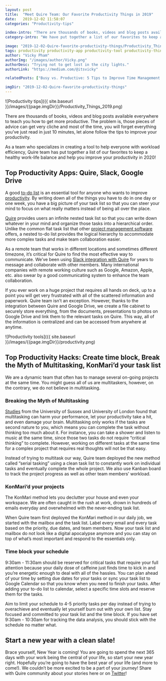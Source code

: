```yaml
---
layout: post
title:  "Meet Quire Team: Our Favorite Productivity Things in 2019"
date:   2019-12-02 11:58:07
categories: "Productivity-tips"

index-intro: "There are thousands of books, videos and blog posts available everywhere to teach you how to get more productive. The problem is, those pieces of advice can get very cliche and most of the time, you will forget everything you’ve just read in just 10 minutes, let alone follow the tips to improve your productivity. As a team who specializes in creating a tool to help everyone with workload efficiency, Quire team has put together a list of our favorites to keep a healthy work-life balance and help you improve your productivity in 2020!"
category-intro: "We have put together a list of our favorites to keep a healthy work-life balance and help you improve your productivity in 2020!"

image: "2019-12-02-Quire-favorite-productivity-things/Productivity_Things_2019.png"
tags: productivity productivity-app productivity-tool productivity-things to-do-list task-management task-management-software project-management-software New-year-resolutions
author: "Vicky Pham"
authorImg: "/images/author/Vicky.png"
authorDesc: "Trying not to get lost in the city lights."
authorLink: "https://medium.com/@itsvicky"

relatedPosts: ["Busy vs. Productive: 5 Tips to Improve Time Management Skills for Project Managers", "8 Best Tips for Remote Teams to Boost Productivity at Virtual Office", "Quire - Behind the Scenes: The Untold Stories"]

imgDir: "2019-12-02-Quire-favorite-productivity-things"
---
```


![Productivity tips]({{ site.baseurl }}/images/{{page.imgDir}}/Productivity_Things_2019.png)

There are thousands of books, videos and blog posts available everywhere to teach you how to get more productive. The problem is, those pieces of advice can get very cliche and most of the time, you will forget everything you’ve just read in just 10 minutes, let alone follow the tips to improve your productivity.

As a team who specializes in creating a tool to help everyone with workload efficiency, Quire team has put together a list of our favorites to keep a healthy work-life balance and help you improve your productivity in 2020! 

## Top Productivity Apps: Quire, Slack, Google Drive 

A good [to-do list](https://quire.io/compare/best-to-do-list-apps) is an essential tool for anyone who wants to improve [productivity](https://quire.io/compare/best-productivity-apps). By writing down all of the things you have to do in one day or one week, you have a big picture of your task list so that you can steer your mind to focus on what really matters instead of being all over the place. 

[Quire](https://quire.io) provides users an infinite nested task list so that you can write down whatever in your mind and organize those tasks into a hierarchical order. Unlike the common flat task list that other [project management software](https://quire.io/compare/best-project-management-software-reviews-comparisons) offers, a nested to-do list provides the logical hierarchy to accommodate more complex tasks and make team collaboration easier.

As a remote team that works in different locations and sometimes different timezone, it’s critical for Quire to find the most effective way to communicate. We’ve been using [Slack integration with Quire](https://quire.io/blog/p/Quire-and-Slack-work-great-together.html) for years to message and collaborate with other members. Many international companies with remote working culture such as Google, Amazon, Apple, etc. also swear by a good communicating system to enhance the team collaboration.

If you ever work on a huge project that requires all hands on deck, up to a point you will get very frustrated with all of the scattered information and paperwork. Quire team isn’t an exception. However, thanks to the integration between Quire and Google Drive, we create a file cabinet to securely store everything, from  the documents, presentations to photos on Google Drive and link them to the relevant tasks on Quire. This way, all of the information is centralized and can be accessed from anywhere at anytime.

![Productivity tools]({{ site.baseurl }}/images/{{page.imgDir}}/productivity.png)

## Top Productivity Hacks: Create time block, Break the Myth of Multitasking, KonMari’d your task list

We are a dynamic team that often has to manage several on-going projects at the same time. You might guess all of us are multitaskers, however, on the contrary, we do not believe in multitasking. 

### Breaking the Myth of Multitasking 

[Studies](https://www.entrepreneur.com/article/288829) from the University of Sussex and University of London found that multitasking can harm your performance, let your productivity take a hit, and even damage your brain. Multitasking only works if the tasks are second nature to you, which means you can complete the task without thinking too much about it. For instance, you can take a shower and listen to music at the same time, since those two tasks do not require “critical thinking” to complete. However, working on different tasks at the same time for a complex project that requires real thoughts will not be that easy. 

Instead of trying to multitask our way, Quire team deployed the new method called “serial tasking” using a clean task list to constantly work on individual tasks and eventually complete the whole project. We also use Kanban board to track the project progress as well as other team members’ workload.

### KonMari’d your projects 

The KonMari method lets you declutter your house and even your workspace. We are often caught in the rush at work, drown in hundreds of emails everyday and overwhelmed with the never-ending task list. 

When Quire team first deployed the KonMari method in our daily job, we started with the mailbox and the task list. Label every email and every task based on the priority, due dates, and team members. Now your task list and mailbox do not look like a digital apocalypse anymore and you can stay on top of what’s most important and respond to the essentials only.

### Time block your schedule 

9:30am - 11:30am should be reserved for critical tasks that require your full attention because your daily dose of caffeine just finds time to kick in and you’re energetic enough to deal with all of the hassles. You can plan ahead of your time by setting due dates for your tasks or sync your task list to Google Calendar so that you know when you need to finish your tasks. After adding your to-do list to calendar, select a specific time slots and reserve them for the tasks. 

Aim to limit your schedule to 4-5 priority tasks per day instead of trying to overachieve and eventually let yourself burn out with your own list. Stay focused and committed to your task list and the time block. If you have set 9:30am - 10:30am for tracking the data analysis, you should stick with the schedule no matter what. 

## Start a new year with a clean slate!

Brace yourself, New Year is coming! You are going to spend the next 365 days with your work being the central of your life, so start your new year right. Hopefully you’re going to have the best year of your life (and more to come!). We couldn’t be more excited to be a part of your journey! Share with Quire community about your stories here or on [Twitter](https://twitter.com/quire_io)! 



[jekyll]:      http://jekyllrb.com
[jekyll-gh]:   https://github.com/jekyll/jekyll
[jekyll-help]: https://github.com/jekyll/jekyll-help